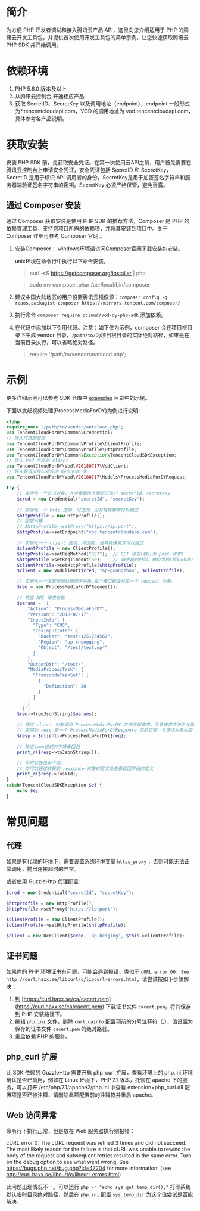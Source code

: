 # 简介
为方便 PHP 开发者调试和接入腾讯云产品 API，这里向您介绍适用于 PHP 的腾讯云开发工具包，并提供首次使用开发工具包的简单示例。让您快速获取腾讯云 PHP SDK 并开始调用。
# 依赖环境
1. PHP 5.6.0 版本及以上
2. 从腾讯云控制台 开通相应产品
3. 获取 SecretID、SecretKey 以及调用地址（endpoint），endpoint 一般形式为*.tencentcloudapi.com，VOD 的调用地址为 vod.tencentcloudapi.com，具体参考各产品说明。

# 获取安装
安装 PHP SDK 前，先获取安全凭证。在第一次使用云API之前，用户首先需要在腾讯云控制台上申请安全凭证，安全凭证包括 SecretID 和 SecretKey， SecretID 是用于标识 API 调用者的身份，SecretKey是用于加密签名字符串和服务器端验证签名字符串的密钥。SecretKey 必须严格保管，避免泄露。
## 通过 Composer 安装
通过 Composer 获取安装是使用 PHP SDK 的推荐方法，Composer 是 PHP 的依赖管理工具，支持您项目所需的依赖项，并将其安装到项目中。关于 Composer 详细可参考 Composer 官网 。
1. 安装Composer：
    windows环境请访问[Composer官网](https://getcomposer.org/download/)下载安装包安装。
    
    unix环境在命令行中执行以下命令安装。
    > curl -sS https://getcomposer.org/installer | php

    > sudo mv composer.phar /usr/local/bin/composer
2. 建议中国大陆地区的用户设置腾讯云镜像源：`composer config -g repos.packagist composer https://mirrors.tencent.com/composer/`
3. 执行命令 `composer require qcloud/vod-dy-php-sdk` 添加依赖。
4. 在代码中添加以下引用代码。注意：如下仅为示例，composer 会在项目根目录下生成 vendor 目录，`/path/to/`为项目根目录的实际绝对路径，如果是在当前目录执行，可以省略绝对路径。
    
    > require '/path/to/vendor/autoload.php';

# 示例

更多详细示例可以参考 SDK 仓库中 [examples](https://github.com/tencentyun/vod-dy-php-sdk/tree/master/examples) 目录中的示例。

下面以发起视频处理(ProcessMediaForDY)为例进行说明:

```php
<?php
require_once '/path/to/vendor/autoload.php';
use TencentCloudForDY\Common\Credential;
// 导入可选配置类
use TencentCloudForDY\Common\Profile\ClientProfile;
use TencentCloudForDY\Common\Profile\HttpProfile;
use TencentCloudForDY\Common\Exception\TencentCloudSDKException;
// 导入 vod 产品的 client
use TencentCloudForDY\Vod\V20180717\VodClient;
// 导入要请求接口对应的 Request 类
use TencentCloudForDY\Vod\V20180717\Models\ProcessMediaForDYRequest;

try {
    // 实例化一个证书对象，入参需要传入腾讯云账户 secretId，secretKey
    $cred = new Credential("secretId", "secretKey");
   
    // 实例化一个 http 选项，可选的，没有特殊需求可以跳过
    $httpProfile = new HttpProfile();
    // 配置代理
    // $httpProfile->setProxy("https://ip:port");
    $httpProfile->setEndpoint("vod.tencentcloudapi.com");

    // 实例化一个 client 选项，可选的，没有特殊需求可以跳过
    $clientProfile = new ClientProfile();
    $httpProfile->setReqMethod("GET");  // GET 请求(默认为 post 请求)
    $httpProfile->setReqTimeout(30);    // 请求超时时间，单位为秒(默认60秒)
    $clientProfile->setHttpProfile($httpProfile);
    $client = new VodClient($cred, "ap-guangzhou", $clientProfile);

    // 实例化一个发起视频处理请求对象,每个接口都会对应一个 request 对象。
    $req = new ProcessMediaForDYRequest();

    // 构造 API 请求参数
    $params = '{
        "Action": "ProcessMediaForDY",
        "Version": "2018-07-17",
        "InputInfo": {
          "Type": "COS",
          "CosInputInfo": {
            "Bucket": "test-1251234567",
            "Region": "ap-chongqing",
            "Object": "/test/test.mp4"
          }
        },
        "OutputDir": "/test/",
        "MediaProcessTask": {
          "TranscodeTaskSet": [
            {
              "Definition": 20
            }
          ]
        }
      }';
    $req->fromJsonString($params);

    // 通过 client 对象调用 ProcessMediaForDY 方法发起请求。注意请求方法名与请求对象是对应的
    // 返回的 resp 是一个 ProcessMediaForDYResponse 类的实例，与请求对象对应
    $resp = $client->ProcessMediaForDY($req);

    // 输出json格式的字符串回包
    print_r($resp->toJsonString());

    // 也可以取出单个值。
    // 你可以通过跳转到 response 对象的定义处查看返回字段的定义
    print_r($resp->TaskId);
}
catch(TencentCloudSDKException $e) {
    echo $e;
}
```

# 常见问题

## 代理

如果是有代理的环境下，需要设置系统环境变量 `https_proxy` ，否则可能无法正常调用，抛出连接超时的异常。

或者使用 GuzzleHttp 代理配置:
```php
$cred = new Credential("secretId", "secretKey");

$httpProfile = new HttpProfile();
$httpProfile->setProxy('https://ip:port');

$clientProfile = new ClientProfile();
$clientProfile->setHttpProfile($httpProfile);

$client = new OcrClient($cred, 'ap-beijing', $this->clientProfile);
```

## 证书问题

如果你的 PHP 环境证书有问题，可能会遇到报错，类似于 `cURL error 60: See http://curl.haxx.se/libcurl/c/libcurl-errors.html`，请尝试按如下步骤解决：

1. 到 [https://curl.haxx.se/ca/cacert.pem](https://curl.haxx.se/ca/cacert.pem) 下载证书文件 `cacert.pem`，将其保存到 PHP 安装路径下。
2. 编辑 `php.ini` 文件，删除 `curl.cainfo` 配置项前的分号注释符（;），值设置为保存的证书文件 `cacert.pem` 的绝对路径。
3. 重启依赖 PHP 的服务。

## php_curl 扩展

此 SDK 依赖的 GuzzleHttp 需要开启 php_curl 扩展，查看环境上的 php.ini 环境确认是否已启用，例如在 Linux 环境下，PHP 7.1 版本，托管在 apache 下的服务，可以打开 /etc/php/7.1/apache2/php.ini 中查看 extension=php_curl.dll 配置项是否已被注释，请删除此项配置前的注释符并重启 apache。

## Web 访问异常

命令行下执行正常，但是放在 Web 服务器执行则报错：

cURL error 0: The cURL request was retried 3 times and did not succeed. The most likely reason for the failure is that cURL was unable to rewind the body of the request and subsequent retries resulted in the same error. Turn on the debug option to see what went wrong. See https://bugs.php.net/bug.php?id=47204 for more information. (see http://curl.haxx.se/libcurl/c/libcurl-errors.html)

此问题出现情况不一。可以运行 `php -r "echo sys_get_temp_dir();"` 打印系统默认临时目录绝对路径，然后在 `php.ini` 配置 `sys_temp_dir` 为这个值尝试是否能解决。
